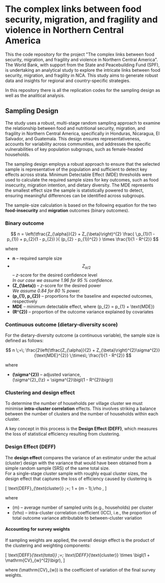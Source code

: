# The complex links between food security, migration, and fragility and violence in Northern Central America 

This the code repository for the project "The complex links between food security, migration, and fragility and violence in Northern Central America". The World Bank, with support from the State and Peacebuilding Fund (SPF), is undertaking an analytical study to explore the intricate links between food security, migration, and fragility in NCA. This study aims to generate robust data and insights for regional and country-specific strategies. 

In this repository there is all the replication codes for the sampling design as well as the analitical analysis.

## Sampling Design

The study uses a robust, multi-stage random sampling approach to examine the relationship between food and nutritional security, migration, and fragility in Northern Central America, specifically in Honduras, Nicaragua, El Salvador, and Guatemala. This design ensures representativeness, accounts for variability across communities, and addresses the specific vulnerabilities of key population subgroups, such as  female-headed households. 

The sampling design employs a robust approach to ensure that the selected sample is representative of the population and sufficient to detect key effects across strata. Minimum Detectable Effect (MDE) thresholds were used to calculate the required sample sizes for key outcomes, such as food insecurity, migration intention, and dietary diversity. The MDE represents the smallest effect size the sample is statistically powered to detect, ensuring meaningful differences can be identified across subgroups.

The sample-size calculation is based on the following equation for the two **food-insecurity** and **migration** outcomes (binary outcomes).

### Binary outcome

$$
n = \left(\tfrac{Z_{\alpha}}{2} + Z_{\beta}\right)^{2} 
      \frac{ \,p_{1}(1 - p_{1}) + p_{2}(1 - p_{2}) }{ (p_{2} - p_{1})^{2} } 
      \times \frac{1}{1 - R^{2}}
$$

where

* **n** – required sample size  
* $$ Z_{\alpha/2}$$ – *z*-score for the desired confidence level  
  *In our case we assume 1.96 for 95 % confidence.*  
* **\(Z_{\beta}\)** – *z*-score for the desired power  
  *We assume 0.84 for 80 % power.*  
* **\(p_{1}, p_{2}\)** – proportions for the baseline and expected outcomes, respectively  
* **MDE** – minimum detectable effect, where \(p_{2} = p_{1} + \text{MDE}\)  
* **\(R^{2}\)** – proportion of the outcome variance explained by covariates  

### Continuous outcome (dietary-diversity score)

For the dietary-diversity outcome (a continuous variable), the sample size is defined as follows:

$$
n \;=\;
\frac{2\left(\tfrac{Z_{\alpha}}{2} + Z_{\beta}\right)^{2}\sigma^{2}}{\text{MDE}^{2}}
\;\times\; \frac{1}{1 - R^{2}}
$$

where

* **\(\sigma^{2}\)** – adjusted variance,  
  \(\sigma^{2}_{\!z} = \sigma^{2}\bigl(1 - R^{2}\bigr)\)

### Clustering and design effect

To determine the number of households per village cluster we must minimise **intra-cluster correlation** effects. This involves striking a balance between the number of clusters and the number of households within each cluster.

A key concept in this process is the **Design Effect (DEFF)**, which measures the loss of statistical efficiency resulting from clustering.

### Design Effect (DEFF)

The **design effect** compares the variance of an estimator under the actual (cluster) design with the variance that would have been obtained from a simple random sample (SRS) of the same total size.  
For a single-stage cluster sample with roughly equal cluster sizes, the design effect that captures the loss of efficiency caused by clustering is

\[
\text{DEFF}_{\text{cluster}}
\;=\;
1 + (m - 1)\,\rho ,
\]

where  

* \(m\) – average number of sampled units (e.g., households) per cluster  
* \(\rho\) – intra-cluster correlation coefficient (ICC), i.e., the proportion of total outcome variance attributable to between-cluster variation  


#### Accounting for survey weights

If sampling weights are applied, the overall design effect is the product of the clustering and weighting components:

\[
\text{DEFF}_{\text{total}}
\;=\;
\text{DEFF}_{\text{cluster}}
\times
\bigl(1 + \mathrm{CV}_{w}^{2}\bigr),
\]

where \(\mathrm{CV}_{w}\) is the coefficient of variation of the final survey weights.